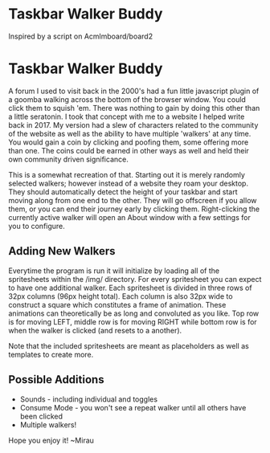 # Taskbar Walker Buddy
Inspired by a script on Acmlmboard/board2

# Taskbar Walker Buddy
A forum I used to visit back in the 2000's had a fun little javascript plugin of a goomba walking across the bottom of the browser window. You could click them to squish 'em. There was nothing to gain by doing this other than a little seratonin. I took that concept with me to a website I helped write back in 2017. My version had a slew of characters related to the community of the website as well as the ability to have multiple 'walkers' at any time. You would gain a coin by clicking and poofing them, some offering more than one. The coins could be earned in other ways as well and held their own community driven significance.

This is a somewhat recreation of that. Starting out it is merely randomly selected walkers; however instead of a website they roam your desktop. They should automatically detect the height of your taskbar and start moving along from one end to the other. They will go offscreen if you allow them, or you can end their journey early by clicking them. Right-clicking the currently active walker will open an About window with a few settings for you to configure.

## Adding New Walkers
Everytime the program is run it will initialize by loading all of the spritesheets within the /img/ directory. For every spritesheet you can expect to have one additional walker. Each spritesheet is divided in three rows of 32px columns (96px height total). Each column is also 32px wide to construct a square which constitutes a frame of animation. These animations can theoretically be as long and convoluted as you like. Top row is for moving LEFT, middle row is for moving RIGHT while bottom row is for when the walker is clicked (and resets to a another).

Note that the included spritesheets are meant as placeholders as well as templates to create more.


## Possible Additions
* Sounds - including individual and toggles
* Consume Mode - you won't see a repeat walker until all others have been clicked
* Multiple walkers!

Hope you enjoy it!
~Mirau
